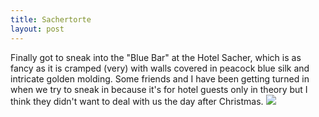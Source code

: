 ```yaml
---
title: Sachertorte
layout: post
---
```


Finally got to sneak into the "Blue Bar" at the Hotel Sacher, which is as fancy as it is cramped (very) with walls covered in peacock blue silk and intricate golden molding. Some friends and I have been getting turned in when we try to sneak in because it's for hotel guests only in theory but I think they didn't want to deal with us the day after Christmas.
![]({{site.baseurl}}/assets/images/sacher.jpg)
